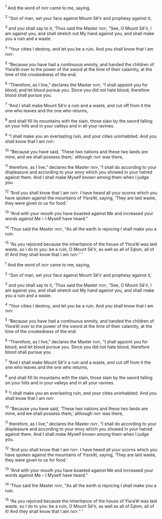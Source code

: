 <sup>1</sup> And the word of יהוה came to me, saying,

<sup>2</sup> “Son of man, set your face against Mount Sĕ‛ir and prophesy against it,

<sup>3</sup> and you shall say to it, ‘Thus said the Master יהוה, “See, O Mount Sĕ‛ir, I am against you, and shall stretch out My hand against you, and shall make you a ruin and a waste.

<sup>4</sup> “Your cities I destroy, and let you be a ruin. And you shall know that I am יהוה.

<sup>5</sup> “Because you have had a continuous enmity, and handed the children of Yisra’ĕl over to the power of the sword at the time of their calamity, at the time of the crookedness of the end.

<sup>6</sup> “Therefore, as I live,” declares the Master יהוה, “I shall appoint you for blood, and let blood pursue you. Since you did not hate blood, therefore blood shall pursue you.

<sup>7</sup> “And I shall make Mount Sĕ‛ir a ruin and a waste, and cut off from it the one who leaves and the one who returns,

<sup>8</sup> and shall fill its mountains with the slain, those slain by the sword falling on your hills and in your valleys and in all your ravines.

<sup>9</sup> “I shall make you an everlasting ruin, and your cities uninhabited. And you shall know that I am יהוה.

<sup>10</sup> “Because you have said, ‘These two nations and these two lands are mine, and we shall possess them,’ although יהוה was there,

<sup>11</sup> therefore, as I live,” declares the Master יהוה, “I shall do according to your displeasure and according to your envy which you showed in your hatred against them. And I shall make Myself known among them when I judge you.

<sup>12</sup> “And you shall know that I am יהוה. I have heard all your scorns which you have spoken against the mountains of Yisra’ĕl, saying, ‘They are laid waste, they were given to us for food.’

<sup>13</sup> “And with your mouth you have boasted against Me and increased your words against Me – I Myself have heard.”

<sup>14</sup> ‘Thus said the Master יהוה, “As all the earth is rejoicing I shall make you a ruin.

<sup>15</sup> “As you rejoiced because the inheritance of the house of Yisra’ĕl was laid waste, so I do to you: be a ruin, O Mount Sĕ‛ir, as well as all of Eḏom, all of it! And they shall know that I am יהוה.” ’

<sup>1</sup> And the word of יהוה came to me, saying,

<sup>2</sup> “Son of man, set your face against Mount Sĕ‛ir and prophesy against it,

<sup>3</sup> and you shall say to it, ‘Thus said the Master יהוה, “See, O Mount Sĕ‛ir, I am against you, and shall stretch out My hand against you, and shall make you a ruin and a waste.

<sup>4</sup> “Your cities I destroy, and let you be a ruin. And you shall know that I am יהוה.

<sup>5</sup> “Because you have had a continuous enmity, and handed the children of Yisra’ĕl over to the power of the sword at the time of their calamity, at the time of the crookedness of the end.

<sup>6</sup> “Therefore, as I live,” declares the Master יהוה, “I shall appoint you for blood, and let blood pursue you. Since you did not hate blood, therefore blood shall pursue you.

<sup>7</sup> “And I shall make Mount Sĕ‛ir a ruin and a waste, and cut off from it the one who leaves and the one who returns,

<sup>8</sup> and shall fill its mountains with the slain, those slain by the sword falling on your hills and in your valleys and in all your ravines.

<sup>9</sup> “I shall make you an everlasting ruin, and your cities uninhabited. And you shall know that I am יהוה.

<sup>10</sup> “Because you have said, ‘These two nations and these two lands are mine, and we shall possess them,’ although יהוה was there,

<sup>11</sup> therefore, as I live,” declares the Master יהוה, “I shall do according to your displeasure and according to your envy which you showed in your hatred against them. And I shall make Myself known among them when I judge you.

<sup>12</sup> “And you shall know that I am יהוה. I have heard all your scorns which you have spoken against the mountains of Yisra’ĕl, saying, ‘They are laid waste, they were given to us for food.’

<sup>13</sup> “And with your mouth you have boasted against Me and increased your words against Me – I Myself have heard.”

<sup>14</sup> ‘Thus said the Master יהוה, “As all the earth is rejoicing I shall make you a ruin.

<sup>15</sup> “As you rejoiced because the inheritance of the house of Yisra’ĕl was laid waste, so I do to you: be a ruin, O Mount Sĕ‛ir, as well as all of Eḏom, all of it! And they shall know that I am יהוה.” ’

